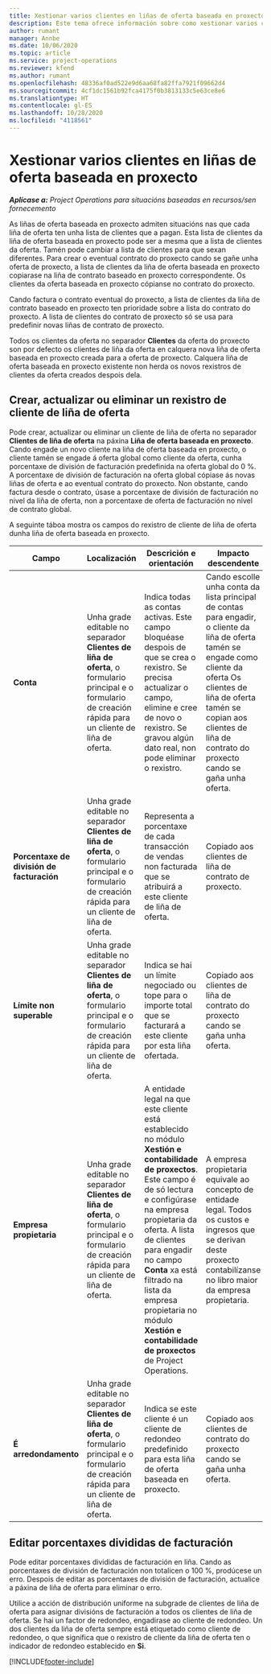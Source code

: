 ```yaml
---
title: Xestionar varios clientes en liñas de oferta baseada en proxecto
description: Este tema ofrece información sobre como xestionar varios clientes en liñas de oferta baseada en proxecto.
author: rumant
manager: Annbe
ms.date: 10/06/2020
ms.topic: article
ms.service: project-operations
ms.reviewer: kfend
ms.author: rumant
ms.openlocfilehash: 48336af0ad522e9d6aa68fa82ffa7921f09662d4
ms.sourcegitcommit: 4cf1dc1561b92fca4175f0b3813133c5e63ce8e6
ms.translationtype: HT
ms.contentlocale: gl-ES
ms.lasthandoff: 10/28/2020
ms.locfileid: "4118561"
---
```

# <a name="manage-multiple-customers-on-project-based-quote-lines"></a>Xestionar varios clientes en liñas de oferta baseada en proxecto

_**Aplícase a:** Project Operations para situacións baseadas en recursos/sen fornecemento_

As liñas de oferta baseada en proxecto admiten situacións nas que cada liña de oferta ten unha lista de clientes que a pagan. Esta lista de clientes da liña de oferta baseada en proxecto pode ser a mesma que a lista de clientes da oferta. Tamén pode cambiar a lista de clientes para que sexan diferentes. Para crear o eventual contrato do proxecto cando se gañe unha oferta de proxecto, a lista de clientes da liña de oferta baseada en proxecto copiarase na liña de contrato baseado en proxecto correspondente. Os clientes da oferta baseada en proxecto cópianse no contrato do proxecto.

Cando factura o contrato eventual do proxecto, a lista de clientes da liña de contrato baseado en proxecto ten prioridade sobre a lista do contrato do proxecto. A lista de clientes do contrato de proxecto só se usa para predefinir novas liñas de contrato de proxecto.

Todos os clientes da oferta no separador **Clientes** da oferta do proxecto son por defecto os clientes de liña da oferta en calquera nova liña de oferta baseada en proxecto creada para a oferta de proxecto. Calquera liña de oferta baseada en proxecto existente non herda os novos rexistros de clientes da oferta creados despois dela.

## <a name="create-update-or-delete-a-quote-line-customer-record"></a>Crear, actualizar ou eliminar un rexistro de cliente de liña de oferta

Pode crear, actualizar ou eliminar un cliente de liña de oferta no separador **Clientes de liña de oferta** na páxina **Liña de oferta baseada en proxecto**. Cando engade un novo cliente na liña de oferta baseada en proxecto, o cliente tamén se engade á oferta global como cliente da oferta, cunha porcentaxe de división de facturación predefinida na oferta global do 0 %. A porcentaxe de división de facturación na oferta global cópiase ás novas liñas de oferta e ao eventual contrato do proxecto. Non obstante, cando factura desde o contrato, úsase a porcentaxe de división de facturación no nivel da liña de oferta, non a porcentaxe de oferta de facturación no nivel de contrato global. 

A seguinte táboa mostra os campos do rexistro de cliente de liña de oferta dunha liña de oferta baseada en proxecto.

| Campo | Localización | Descrición e orientación | Impacto descendente |
| --- | --- | --- | --- |
| **Conta** | Unha grade editable no separador **Clientes de liña de oferta**, o formulario principal e o formulario de creación rápida para un cliente de liña de oferta. | Indica todas as contas activas. Este campo bloquéase despois de que se crea o rexistro. Se precisa actualizar o campo, elimine e cree de novo o rexistro. Se gravou algún dato real, non pode eliminar o rexistro. | Cando escolle unha conta da lista principal de contas para engadir, o cliente da liña de oferta tamén se engade como cliente da oferta Os clientes de liña de oferta tamén se copian aos clientes de liña de contrato do proxecto cando se gaña unha oferta. |
| **Porcentaxe de división de facturación** | Unha grade editable no separador **Clientes de liña de oferta**, o formulario principal e o formulario de creación rápida para un cliente de liña de oferta. | Representa a porcentaxe de cada transacción de vendas non facturada que se atribuirá a este cliente de liña de oferta. | Copiado aos clientes de liña de contrato de proxecto. |
| **Límite non superable** | Unha grade editable no separador **Clientes de liña de oferta**, o formulario principal e o formulario de creación rápida para un cliente de liña de oferta. | Indica se hai un límite negociado ou tope para o importe total que se facturará a este cliente por esta liña ofertada. | Copiado aos clientes de liña de contrato do proxecto cando se gaña unha oferta. |
| **Empresa propietaria** | Unha grade editable no separador **Clientes de liña de oferta**, o formulario principal e o formulario de creación rápida para un cliente de liña de oferta. | A entidade legal na que este cliente está establecido no módulo **Xestión e contabilidade de proxectos**. Este campo é de só lectura e configúrase na empresa propietaria da oferta. A lista de clientes para engadir no campo **Conta** xa está filtrado na lista da empresa propietaria no módulo **Xestión e contabilidade de proxectos** de Project Operations. | A empresa propietaria equivale ao concepto de entidade legal. Todos os custos e ingresos que se derivan deste proxecto contabilízanse no libro maior da empresa propietaria. |
| **É arredondamento** | Unha grade editable no separador **Clientes de liña de oferta**, o formulario principal e o formulario de creación rápida para un cliente de liña de oferta. | Indica se este cliente é un cliente de redondeo predefinido para esta liña de oferta baseada en proxecto. | Copiado aos clientes de contrato do proxecto cando se gaña unha oferta. |

## <a name="edit-billing-split-percentages"></a>Editar porcentaxes divididas de facturación

Pode editar porcentaxes divididas de facturación en liña. Cando as porcentaxes de división de facturación non totalicen o 100 %, prodúcese un erro. Despois de editar as porcentaxes de división de facturación, actualice a páxina de liña de oferta para eliminar o erro.

Utilice a acción de distribución uniforme na subgrade de clientes de liña de oferta para asignar divisións de facturación a todos os clientes de liña de oferta. Se hai un factor de redondeo, engadirase ao cliente de redondeo. Un dos clientes da liña de oferta sempre está etiquetado como cliente de redondeo, o que significa que o rexistro de cliente da liña de oferta ten o indicador de redondeo establecido en **Si**. 


[!INCLUDE[footer-include](../includes/footer-banner.md)]